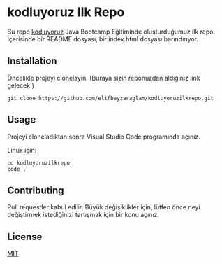 # kodluyoruz Ilk Repo
Bu repo [kodluyoruz](https://kodluyoruz.org/tr/kodluyoruz/) Java Bootcamp Eğitiminde oluşturduğumuz ilk repo. İçerisinde bir README dosyası, bir index.html dosyası barındırıyor.

## Installation

Öncelikle projeyi clonelayın. (Buraya sizin reponuzdan aldığınız link gelecek.)

```
git clone https://github.com/elifbeyzasaglam/kodluyoruzilkrepo.git

```

## Usage

Projeyi cloneladıktan sonra Visual Studio Code programında açınız.

Linux için:

```
cd kodluyoruzilkrepo
code . 

```

## Contributing

Pull requestler kabul edilir. Büyük değişiklikler için, lütfen önce neyi değiştirmek istediğinizi tartışmak için bir konu açınız.

## License 

[MIT](https://choosealicense.com/licenses/mit/)
